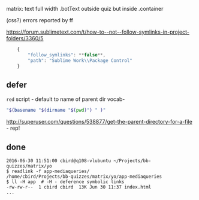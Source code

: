 
matrix:
text full width
.botText outside quiz but inside .container



(css?) errors reported by ff

https://forum.sublimetext.com/t/how-to--not--follow-symlinks-in-project-folders/3360/5

```js
    {
        "follow_symlinks": **false**,
        "path": "Sublime Work\\Package Control"
    }
```

## defer

`red` script - default to name of parent dir
vocab-

```bash
"$(basename "$(dirname "$(pwd)") " )"
```

http://superuser.com/questions/538877/get-the-parent-directory-for-a-file - rep!

## done

    2016-06-30 11:51:00 cbird@q108-vlubuntu ~/Projects/bb-quizzes/matrix/yo
    $ readlink -f app-mediaqueries/
    /home/cbird/Projects/bb-quizzes/matrix/yo/app-mediaqueries
    $ ll -H app  # -H - deference symbolic links
    -rw-rw-r--  1 cbird cbird  13K Jun 30 11:37 index.html
    ...